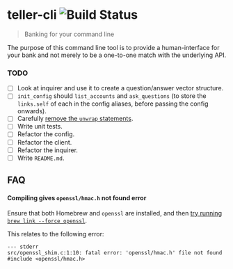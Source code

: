 # teller-cli ![Build Status](https://img.shields.io/travis/sebinsua/teller-cli.svg)
> Banking for your command line

The purpose of this command line tool is to provide a human-interface for your bank and not merely to be a one-to-one match with the underlying API.

### TODO

- [ ] Look at inquirer and use it to create a question/answer vector structure.
- [ ] `init_config` should `list_accounts` and `ask_questions` (to store the `links.self` of each in the config aliases, before passing the config onwards).
- [ ] Carefully [remove the `unwrap` statements](https://github.com/Manishearth/rust-clippy/issues/24).
- [ ] Write unit tests.
- [ ] Refactor the config.
- [ ] Refactor the client.
- [ ] Refactor the inquirer.
- [ ] Write `README.md`.

## FAQ

#### Compiling gives `openssl/hmac.h` not found error

Ensure that both Homebrew and `openssl` are installed, and then [try running `brew link --force openssl`](https://github.com/sfackler/rust-openssl/issues/255).

This relates to the following error:

```
--- stderr
src/openssl_shim.c:1:10: fatal error: 'openssl/hmac.h' file not found
#include <openssl/hmac.h>
```
